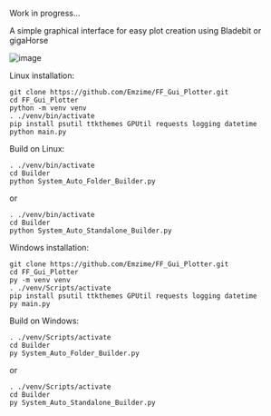 Work in progress...

A simple graphical interface for easy plot creation using Bladebit or gigaHorse

![image](https://github.com/Emzime/FF_Gui_Plotter/assets/3422040/f8428fa5-27f0-4056-bed4-56c13fb698aa)

Linux installation:
```
git clone https://github.com/Emzime/FF_Gui_Plotter.git
cd FF_Gui_Plotter
python -m venv venv
. ./venv/bin/activate
pip install psutil ttkthemes GPUtil requests logging datetime
python main.py
```

Build on Linux:
```
. ./venv/bin/activate
cd Builder
python System_Auto_Folder_Builder.py
```
or
```
. ./venv/bin/activate
cd Builder
python System_Auto_Standalone_Builder.py
```

Windows installation:
```
git clone https://github.com/Emzime/FF_Gui_Plotter.git
cd FF_Gui_Plotter
py -m venv venv
. ./venv/Scripts/activate
pip install psutil ttkthemes GPUtil requests logging datetime
py main.py
```

Build on Windows:
```
. ./venv/Scripts/activate
cd Builder
py System_Auto_Folder_Builder.py

```
or
```
. ./venv/Scripts/activate
cd Builder
py System_Auto_Standalone_Builder.py
```
